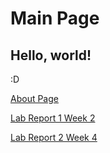 # Main Page

## Hello, world!

:D

[About Page](https://kjchou324.github.io/cse15l-lab-reports/about.html)

[Lab Report 1 Week 2](https://kjchou324.github.io/cse15l-lab-reports/lab-report-1-week-2.html)

[Lab Report 2 Week 4](https://kjchou324.github.io/cse15l-lab-reports/lab-report-2-week-4.html)